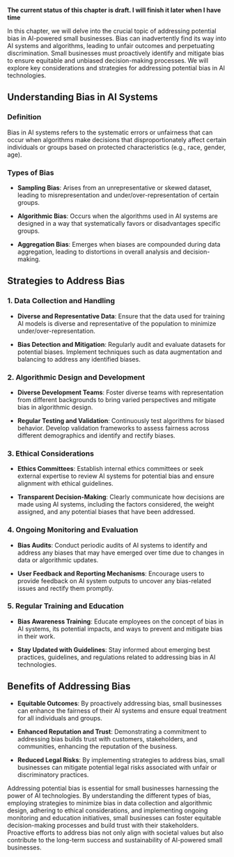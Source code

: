 **The current status of this chapter is draft. I will finish it later when I have time**

In this chapter, we will delve into the crucial topic of addressing potential bias in AI-powered small businesses. Bias can inadvertently find its way into AI systems and algorithms, leading to unfair outcomes and perpetuating discrimination. Small businesses must proactively identify and mitigate bias to ensure equitable and unbiased decision-making processes. We will explore key considerations and strategies for addressing potential bias in AI technologies.

Understanding Bias in AI Systems
--------------------------------

### Definition

Bias in AI systems refers to the systematic errors or unfairness that can occur when algorithms make decisions that disproportionately affect certain individuals or groups based on protected characteristics (e.g., race, gender, age).

### Types of Bias

* **Sampling Bias**: Arises from an unrepresentative or skewed dataset, leading to misrepresentation and under/over-representation of certain groups.

* **Algorithmic Bias**: Occurs when the algorithms used in AI systems are designed in a way that systematically favors or disadvantages specific groups.

* **Aggregation Bias**: Emerges when biases are compounded during data aggregation, leading to distortions in overall analysis and decision-making.

Strategies to Address Bias
--------------------------

### 1. Data Collection and Handling

* **Diverse and Representative Data**: Ensure that the data used for training AI models is diverse and representative of the population to minimize under/over-representation.

* **Bias Detection and Mitigation**: Regularly audit and evaluate datasets for potential biases. Implement techniques such as data augmentation and balancing to address any identified biases.

### 2. Algorithmic Design and Development

* **Diverse Development Teams**: Foster diverse teams with representation from different backgrounds to bring varied perspectives and mitigate bias in algorithmic design.

* **Regular Testing and Validation**: Continuously test algorithms for biased behavior. Develop validation frameworks to assess fairness across different demographics and identify and rectify biases.

### 3. Ethical Considerations

* **Ethics Committees**: Establish internal ethics committees or seek external expertise to review AI systems for potential bias and ensure alignment with ethical guidelines.

* **Transparent Decision-Making**: Clearly communicate how decisions are made using AI systems, including the factors considered, the weight assigned, and any potential biases that have been addressed.

### 4. Ongoing Monitoring and Evaluation

* **Bias Audits**: Conduct periodic audits of AI systems to identify and address any biases that may have emerged over time due to changes in data or algorithmic updates.

* **User Feedback and Reporting Mechanisms**: Encourage users to provide feedback on AI system outputs to uncover any bias-related issues and rectify them promptly.

### 5. Regular Training and Education

* **Bias Awareness Training**: Educate employees on the concept of bias in AI systems, its potential impacts, and ways to prevent and mitigate bias in their work.

* **Stay Updated with Guidelines**: Stay informed about emerging best practices, guidelines, and regulations related to addressing bias in AI technologies.

Benefits of Addressing Bias
---------------------------

* **Equitable Outcomes**: By proactively addressing bias, small businesses can enhance the fairness of their AI systems and ensure equal treatment for all individuals and groups.

* **Enhanced Reputation and Trust**: Demonstrating a commitment to addressing bias builds trust with customers, stakeholders, and communities, enhancing the reputation of the business.

* **Reduced Legal Risks**: By implementing strategies to address bias, small businesses can mitigate potential legal risks associated with unfair or discriminatory practices.

Addressing potential bias is essential for small businesses harnessing the power of AI technologies. By understanding the different types of bias, employing strategies to minimize bias in data collection and algorithmic design, adhering to ethical considerations, and implementing ongoing monitoring and education initiatives, small businesses can foster equitable decision-making processes and build trust with their stakeholders. Proactive efforts to address bias not only align with societal values but also contribute to the long-term success and sustainability of AI-powered small businesses.
